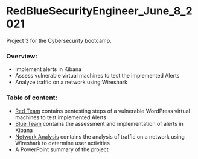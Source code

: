 # RedBlueSecurityEngineer_June_8_2021
Project 3 for the Cybersecurity bootcamp.

### Overview:
- Implement alerts in Kibana
- Assess vulnerable virtual machines to test the implemented Alerts
- Analyze traffic on a network using Wireshark

### Table of content:
- [Red Team](https://github.com/walter-t-p/RedBlueSecurityEngineer_June_8_2021/blob/main/RedTeam.md) contains pentesting steps of a vulnerable WordPress virtual machines to test implemented Alerts
- [Blue Team](https://github.com/walter-t-p/RedBlueSecurityEngineer_June_8_2021/blob/main/BlueTeam.md) contains the assessment and implementation of alerts in Kibana
- [Network Analysis](https://github.com/walter-t-p/RedBlueSecurityEngineer_June_8_2021/blob/main/WiresharkNetworkAnalysis.md) contains the analysis of traffic on a network using Wireshark to determine user activities
- A PowerPoint summary of the project
